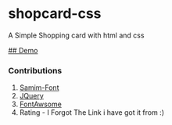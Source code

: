 # shopcard-css
A Simple Shopping card with html and css

[## Demo](http://mgarebaghi.ir/shopcard/) 


### Contributions
1. [Samim-Font](https://github.com/rastikerdar/samim-font) 
2. [JQuery](https://github.com/jquery/jquery) 
3. [FontAwsome](https://github.com/FortAwesome/Font-Awesome) 
4. Rating - I Forgot The Link i have got it from :)
